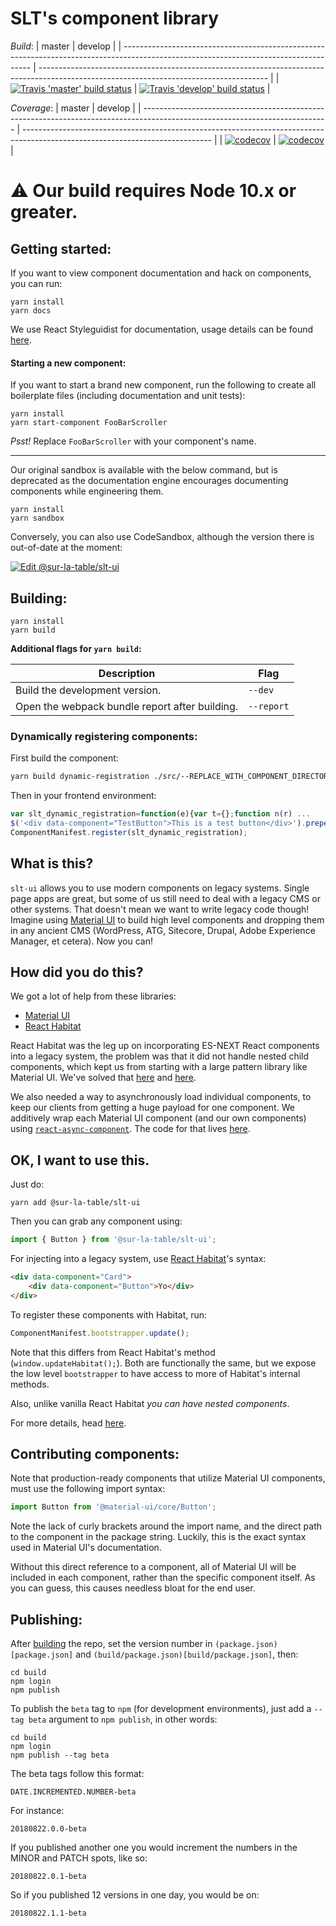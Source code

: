 # SLT's component library

_*Build*_:
| master | develop |
| ------------------------------------------------------------------------------------------------------------------------------------- | --------------------------------------------------------------------------------------------------------------------------------------- |
| [![Travis 'master' build status](https://travis-ci.org/SurLaTable/slt-ui.svg?branch=master)](https://travis-ci.org/SurLaTable/slt-ui) | [![Travis 'develop' build status](https://travis-ci.org/SurLaTable/slt-ui.svg?branch=develop)](https://travis-ci.org/SurLaTable/slt-ui) |

_*Coverage*_:
| master | develop |
| ---------------------------------------------------------------------------------------------------------------------------- | ----------------------------------------------------------------------------------------------------------------------------- |
| [![codecov](https://codecov.io/gh/SurLaTable/slt-ui/branch/master/graph/badge.svg)](https://codecov.io/gh/SurLaTable/slt-ui) | [![codecov](https://codecov.io/gh/SurLaTable/slt-ui/branch/develop/graph/badge.svg)](https://codecov.io/gh/SurLaTable/slt-ui) |

# :warning: Our build requires Node 10.x or greater.

## Getting started:

If you want to view component documentation and hack on components, you can run:

```
yarn install
yarn docs
```

We use React Styleguidist for documentation, usage details can be found [here](https://react-styleguidist.js.org/docs/getting-started.html).

#### Starting a new component:

If you want to start a brand new component, run the following to create all boilerplate files (including documentation and unit tests):

```
yarn install
yarn start-component FooBarScroller
```

_Psst!_ Replace `FooBarScroller` with your component's name.

---

Our original sandbox is available with the below command, but is deprecated as the documentation engine encourages documenting components while engineering them.

```
yarn install
yarn sandbox
```

Conversely, you can also use CodeSandbox, although the version there is out-of-date at the moment:

[![Edit @sur-la-table/slt-ui](https://codesandbox.io/static/img/play-codesandbox.svg)](https://codesandbox.io/s/github/SurLaTable/slt-ui/tree/0b63e06d14b42cc5f91739dff90a09ed747b1e93)

## Building:

```
yarn install
yarn build
```

**Additional flags for `yarn build`:**

| Description                                    | Flag       |
| ---------------------------------------------- | ---------- |
| Build the development version.                 | `--dev`    |
| Open the webpack bundle report after building. | `--report` |

### Dynamically registering components:

First build the component:

```sh
yarn build dynamic-registration ./src/--REPLACE_WITH_COMPONENT_DIRECTORY--/index.js
```

Then in your frontend environment:

```js
var slt_dynamic_registration=function(e){var t={};function n(r) ...
$('<div data-component="TestButton">This is a test button</div>').prependTo('body');
ComponentManifest.register(slt_dynamic_registration);
```

## What is this?

`slt-ui` allows you to use modern components on legacy systems. Single page apps are great, but some of us still need to deal with a legacy CMS or other systems. That doesn't mean we want to write legacy code though! Imagine using [Material UI](https://material-ui.com/) to build high level components and dropping them in any ancient CMS (WordPress, ATG, Sitecore, Drupal, Adobe Experience Manager, et cetera). Now you can!

## How did you do this?

We got a lot of help from these libraries:

-   [Material UI](https://material-ui.com/)
-   [React Habitat](https://github.com/DeloitteDigitalAPAC/react-habitat)

React Habitat was the leg up on incorporating ES-NEXT React components into a legacy system, the problem was that it did not handle nested child components, which kept us from starting with a large pattern library like Material UI. We've solved that [here](manifest/SLTDomFactory.js) and [here](manifest/index.js).

We also needed a way to asynchronously load individual components, to keep our clients from getting a huge payload for one component. We additively wrap each Material UI component (and our own components) using [`react-async-component`](https://github.com/ctrlplusb/react-async-component). The code for that lives [here](builder/async.js).

## OK, I want to use this.

Just do:

```
yarn add @sur-la-table/slt-ui
```

Then you can grab any component using:

```js
import { Button } from '@sur-la-table/slt-ui';
```

For injecting into a legacy system, use [React Habitat](https://github.com/DeloitteDigitalAPAC/react-habitat)'s syntax:

```html
<div data-component="Card">
    <div data-component="Button">Yo</div>
</div>
```

To register these components with Habitat, run:

```js
ComponentManifest.bootstrapper.update();
```

Note that this differs from React Habitat's method (`window.updateHabitat();`). Both are functionally the same, but we expose the low level `bootstrapper` to have access to more of Habitat's internal methods.

Also, unlike vanilla React Habitat _you can have nested components_.

For more details, head [here](build/README.md).

## Contributing components:

Note that production-ready components that utilize Material UI components, must use the following import syntax:

```js
import Button from '@material-ui/core/Button';
```

Note the lack of curly brackets around the import name, and the direct path to the component in the package string. Luckily, this is the exact syntax used in Material UI's documentation.

Without this direct reference to a component, all of Material UI will be included in each component, rather than the specific component itself. As you can guess, this causes needless bloat for the end user.

## Publishing:

After [building](https://github.com/SurLaTable/slt-ui#building) the repo, set the version number in `(package.json)[package.json]` and `(build/package.json)[build/package.json]`, then:

```
cd build
npm login
npm publish
```

To publish the `beta` tag to `npm` (for development environments), just add a `--tag beta` argument to `npm publish`, in other words:

```
cd build
npm login
npm publish --tag beta
```

The beta tags follow this format:

```
DATE.INCREMENTED.NUMBER-beta
```

For instance:

```
20180822.0.0-beta
```

If you published another one you would increment the numbers in the MINOR and PATCH spots, like so:

```
20180822.0.1-beta
```

So if you published 12 versions in one day, you would be on:

```
20180822.1.1-beta
```
